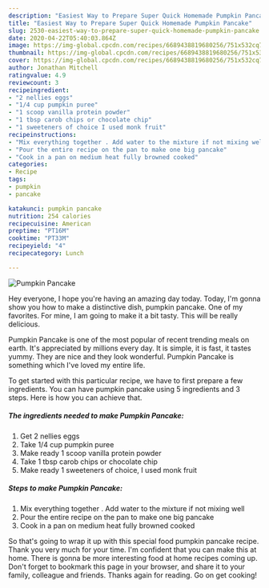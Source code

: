 ```yaml
---
description: "Easiest Way to Prepare Super Quick Homemade Pumpkin Pancake"
title: "Easiest Way to Prepare Super Quick Homemade Pumpkin Pancake"
slug: 2530-easiest-way-to-prepare-super-quick-homemade-pumpkin-pancake
date: 2020-04-22T05:40:03.864Z
image: https://img-global.cpcdn.com/recipes/6689438819680256/751x532cq70/pumpkin-pancake-recipe-main-photo.jpg
thumbnail: https://img-global.cpcdn.com/recipes/6689438819680256/751x532cq70/pumpkin-pancake-recipe-main-photo.jpg
cover: https://img-global.cpcdn.com/recipes/6689438819680256/751x532cq70/pumpkin-pancake-recipe-main-photo.jpg
author: Jonathan Mitchell
ratingvalue: 4.9
reviewcount: 3
recipeingredient:
- "2 nellies eggs"
- "1/4 cup pumpkin puree"
- "1 scoop vanilla protein powder"
- "1 tbsp carob chips or chocolate chip"
- "1 sweeteners of choice I used monk fruit"
recipeinstructions:
- "Mix everything together . Add water to the mixture if not mixing well"
- "Pour the entire recipe on the pan to make one big pancake"
- "Cook in a pan on medium heat fully browned cooked"
categories:
- Recipe
tags:
- pumpkin
- pancake

katakunci: pumpkin pancake 
nutrition: 254 calories
recipecuisine: American
preptime: "PT16M"
cooktime: "PT33M"
recipeyield: "4"
recipecategory: Lunch

---
```



![Pumpkin Pancake](https://img-global.cpcdn.com/recipes/6689438819680256/751x532cq70/pumpkin-pancake-recipe-main-photo.jpg)

Hey everyone, I hope you're having an amazing day today. Today, I'm gonna show you how to make a distinctive dish, pumpkin pancake. One of my favorites. For mine, I am going to make it a bit tasty. This will be really delicious.



Pumpkin Pancake is one of the most popular of recent trending meals on earth. It's appreciated by millions every day. It is simple, it is fast, it tastes yummy. They are nice and they look wonderful. Pumpkin Pancake is something which I've loved my entire life.


To get started with this particular recipe, we have to first prepare a few ingredients. You can have pumpkin pancake using 5 ingredients and 3 steps. Here is how you can achieve that.

<!--inarticleads1-->

##### The ingredients needed to make Pumpkin Pancake:

1. Get 2 nellies eggs
1. Take 1/4 cup pumpkin puree
1. Make ready 1 scoop vanilla protein powder
1. Take 1 tbsp carob chips or chocolate chip
1. Make ready 1 sweeteners of choice, I used monk fruit




<!--inarticleads2-->

##### Steps to make Pumpkin Pancake:

1. Mix everything together . Add water to the mixture if not mixing well
1. Pour the entire recipe on the pan to make one big pancake
1. Cook in a pan on medium heat fully browned cooked




So that's going to wrap it up with this special food pumpkin pancake recipe. Thank you very much for your time. I'm confident that you can make this at home. There is gonna be more interesting food at home recipes coming up. Don't forget to bookmark this page in your browser, and share it to your family, colleague and friends. Thanks again for reading. Go on get cooking!
